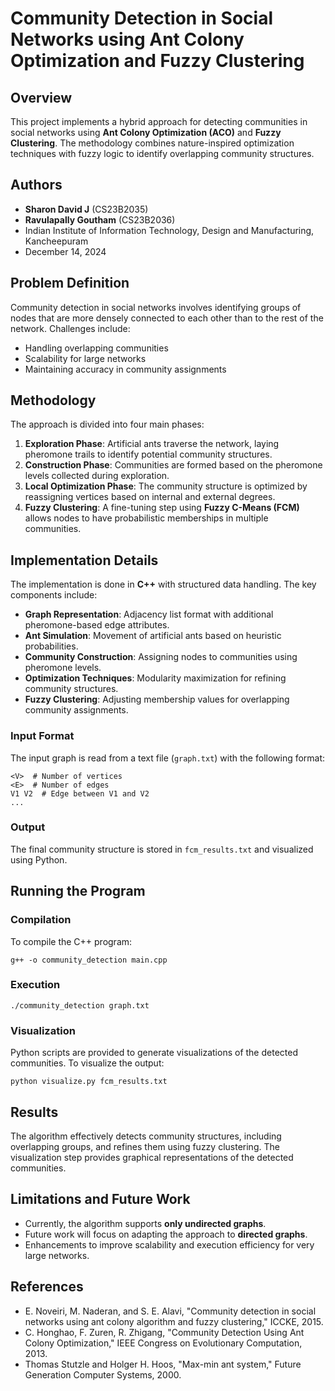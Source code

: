 # Community Detection in Social Networks using Ant Colony Optimization and Fuzzy Clustering

## Overview

This project implements a hybrid approach for detecting communities in social networks using **Ant Colony Optimization (ACO)** and **Fuzzy Clustering**. The methodology combines nature-inspired optimization techniques with fuzzy logic to identify overlapping community structures.

## Authors

- **Sharon David J** (CS23B2035)
- **Ravulapally Goutham** (CS23B2036)
- Indian Institute of Information Technology, Design and Manufacturing, Kancheepuram
- December 14, 2024

## Problem Definition

Community detection in social networks involves identifying groups of nodes that are more densely connected to each other than to the rest of the network. Challenges include:

- Handling overlapping communities
- Scalability for large networks
- Maintaining accuracy in community assignments

## Methodology

The approach is divided into four main phases:

1. **Exploration Phase**: Artificial ants traverse the network, laying pheromone trails to identify potential community structures.
2. **Construction Phase**: Communities are formed based on the pheromone levels collected during exploration.
3. **Local Optimization Phase**: The community structure is optimized by reassigning vertices based on internal and external degrees.
4. **Fuzzy Clustering**: A fine-tuning step using **Fuzzy C-Means (FCM)** allows nodes to have probabilistic memberships in multiple communities.

## Implementation Details

The implementation is done in **C++** with structured data handling. The key components include:

- **Graph Representation**: Adjacency list format with additional pheromone-based edge attributes.
- **Ant Simulation**: Movement of artificial ants based on heuristic probabilities.
- **Community Construction**: Assigning nodes to communities using pheromone levels.
- **Optimization Techniques**: Modularity maximization for refining community structures.
- **Fuzzy Clustering**: Adjusting membership values for overlapping community assignments.

### Input Format

The input graph is read from a text file (`graph.txt`) with the following format:

```
<V>  # Number of vertices
<E>  # Number of edges
V1 V2  # Edge between V1 and V2
...
```

### Output

The final community structure is stored in `fcm_results.txt` and visualized using Python.

## Running the Program

### Compilation

To compile the C++ program:

```
g++ -o community_detection main.cpp
```

### Execution

```
./community_detection graph.txt
```

### Visualization

Python scripts are provided to generate visualizations of the detected communities. To visualize the output:

```
python visualize.py fcm_results.txt
```

## Results

The algorithm effectively detects community structures, including overlapping groups, and refines them using fuzzy clustering. The visualization step provides graphical representations of the detected communities.

## Limitations and Future Work

- Currently, the algorithm supports **only undirected graphs**.
- Future work will focus on adapting the approach to **directed graphs**.
- Enhancements to improve scalability and execution efficiency for very large networks.

## References

- E. Noveiri, M. Naderan, and S. E. Alavi, "Community detection in social networks using ant colony algorithm and fuzzy clustering," ICCKE, 2015.
- C. Honghao, F. Zuren, R. Zhigang, "Community Detection Using Ant Colony Optimization," IEEE Congress on Evolutionary Computation, 2013.
- Thomas Stutzle and Holger H. Hoos, "Max-min ant system," Future Generation Computer Systems, 2000.

